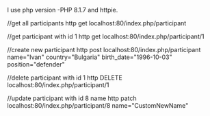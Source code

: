 I use php version -PHP 8.1.7 and  httpie.

//get all participants
http get localhost:80/index.php/participant


//get participant with id 1 
http get localhost:80/index.php/participant/1


//create new participant
http post localhost:80/index.php/participant name="Ivan" country="Bulgaria" birth_date="1996-10-03" position="defender"


//delete participant with id 1 
http DELETE localhost:80/index.php/participant/1


//update participant with id 8  name 
http patch localhost:80/index.php/participant/8 name="CustomNewName"
